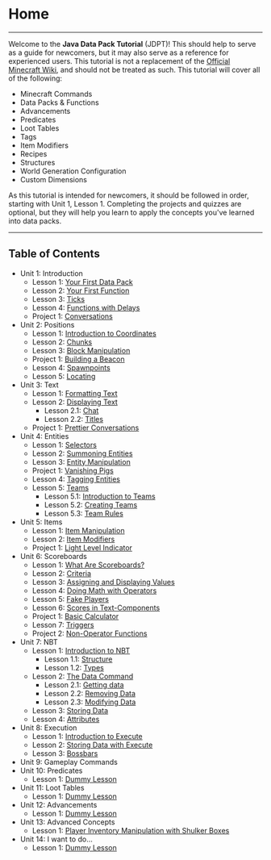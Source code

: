 # Home
<hr>

Welcome to the **Java Data Pack Tutorial** (JDPT)! This should help to serve as a guide for newcomers, but it may also serve as a reference for experienced users. This tutorial is not a replacement of the [Official Minecraft Wiki](https://minecraft.gamepedia.com/Minecraft_Wiki), and should not be treated as such. 
This tutorial will cover all of the following:
- Minecraft Commands
- Data Packs & Functions
- Advancements
- Predicates
- Loot Tables
- Tags
- Item Modifiers
- Recipes
- Structures
- World Generation Configuration
- Custom Dimensions

As this tutorial is intended for newcomers, it should be followed in order, starting with Unit 1, Lesson 1. Completing the projects and quizzes are optional, but they will help you learn to apply the concepts you've learned into data packs.
<hr>

## Table of Contents

- Unit 1: Introduction
    - Lesson 1: [Your First Data Pack](/java_data_pack_tutorial/pages/introduction/your_first_data_pack.html)
    - Lesson 2: [Your First Function](/java_data_pack_tutorial/pages/introduction/your_first_function.html)
    - Lesson 3: [Ticks](/java_data_pack_tutorial/pages/introduction/ticks.html)
    - Lesson 4: [Functions with Delays](/java_data_pack_tutorial/pages/introduction/functions_with_delays.html)
    - Project 1: [Conversations](/java_data_pack_tutorial/pages/introduction/conversations.html)
- Unit 2: Positions
    - Lesson 1: [Introduction to Coordinates](/java_data_pack_tutorial/pages/positions/introduction_to_coordinates.html)
    - Lesson 2: [Chunks](/java_data_pack_tutorial/pages/positions/chunks.html)
    - Lesson 3: [Block Manipulation](/java_data_pack_tutorial/pages/positions/block_manipulation.html)
    - Project 1: [Building a Beacon](/java_data_pack_tutorial/pages/positions/building_a_beacon.html)
    - Lesson 4: [Spawnpoints](/java_data_pack_tutorial/pages/positions/spawnpoints.html)
    - Lesson 5: [Locating](/java_data_pack_tutorial/pages/positions/locating.html)
- Unit 3: Text
    - Lesson 1: [Formatting Text](/java_data_pack_tutorial/pages/text/formatting_text.html)
    - Lesson 2: [Displaying Text](/java_data_pack_tutorial/pages/text/displaying_text.html)
        - Lesson 2.1: [Chat](/java_data_pack_tutorial/pages/text/displaying_text/chat.html)
        - Lesson 2.2: [Titles](/java_data_pack_tutorial/pages/text/displaying_text/titles.html)
    - Project 1: [Prettier Conversations](/java_data_pack_tutorial/pages/text/prettier_conversations.html)
- Unit 4: Entities
    - Lesson 1: [Selectors](/java_data_pack_tutorial/pages/entities/selectors.html)
    - Lesson 2: [Summoning Entities](/java_data_pack_tutorial/pages/entities/summoning_entities.html)
    - Lesson 3: [Entity Manipulation](/java_data_pack_tutorial/pages/entities/entity_manipulation.html)
    - Project 1: [Vanishing Pigs](/java_data_pack_tutorial/pages/entities/vanishing_pigs.html)
    - Lesson 4: [Tagging Entities](/java_data_pack_tutorial/pages/entities/tagging_entities.html)
    - Lesson 5: [Teams](/java_data_pack_tutorial/pages/entities/teams.html)
        - Lesson 5.1: [Introduction to Teams](/java_data_pack_tutorial/pages/entities/teams/introduction_to_teams.html)
        - Lesson 5.2: [Creating Teams](/java_data_pack_tutorial/pages/entities/teams/creating_teams.html)
        - Lesson 5.3: [Team Rules](/java_data_pack_tutorial/pages/entities/teams/team_rules.html)
- Unit 5: Items
    - Lesson 1: [Item Manipulation](/java_data_pack_tutorial/pages/items/item_manipulation.html)
    - Lesson 2: [Item Modifiers](/java_data_pack_tutorial/pages/items/item_modifiers.html)
    - Project 1: [Light Level Indicator](/java_data_pack_tutorial/pages/items/light_level_indicator.html)
- Unit 6: Scoreboards
    - Lesson 1: [What Are Scoreboards?](/java_data_pack_tutorial/pages/scoreboards/what_are_scoreboards.html)
    - Lesson 2: [Criteria](/java_data_pack_tutorial/pages/scoreboards/criteria.html)
    - Lesson 3: [Assigning and Displaying Values](/java_data_pack_tutorial/pages/scoreboards/assigning_and_displaying_values.html)
    - Lesson 4: [Doing Math with Operators](/java_data_pack_tutorial/pages/scoreboards/doing_math_with_operators.html)
    - Lesson 5: [Fake Players](/java_data_pack_tutorial/pages/scoreboards/fake_players.html)
    - Lesson 6: [Scores in Text-Components](/java_data_pack_tutorial/pages/scoreboards/scores_in_textcomponents.html)
    - Project 1: [Basic Calculator](/java_data_pack_tutorial/pages/scoreboards/basic_calculator.html)
    - Lesson 7: [Triggers](/java_data_pack_tutorial/pages/scoreboards/triggers.html)
    - Project 2: [Non-Operator Functions](/java_data_pack_tutorial/pages/scoreboards/nonoperator_functions.html)
- Unit 7: NBT
    - Lesson 1: [Introduction to NBT](/java_data_pack_tutorial/pages/nbt/introduction_to_nbt.html)
        - Lesson 1.1: [Structure](/java_data_pack_tutorial/pages/nbt/introduction_to_nbt/structure.html)
        - Lesson 1.2: [Types](/java_data_pack_tutorial/pages/nbt/introduction_to_nbt/types.html)
    - Lesson 2: [The Data Command](/java_data_pack_tutorial/pages/nbt/the_data_command.html)
        - Lesson 2.1: [Getting data](/java_data_pack_tutorial/pages/nbt/the_data_command/getting_data.html)
        - Lesson 2.2: [Removing Data](/java_data_pack_tutorial/pages/nbt/the_data_command/removing_data.html)
        - Lesson 2.3: [Modifying Data](/java_data_pack_tutorial/pages/nbt/the_data_command/modifying_data.html)
    - Lesson 3: [Storing Data](/java_data_pack_tutorial/pages/nbt/storing_data.html)
    - Lesson 4: [Attributes](/java_data_pack_tutorial/pages/nbt/attributes.html)
- Unit 8: Execution
    - Lesson 1: [Introduction to Execute](/java_data_pack_tutorial/pages/execution/introduction_to_execute.html)
    - Lesson 2: [Storing Data with Execute](/java_data_pack_tutorial/pages/execution/storing_data_with_execute.html)
    - Lesson 3: [Bossbars](/java_data_pack_tutorial/pages/execution/bossbars.html)
- Unit 9: Gameplay Commands
- Unit 10: Predicates
    - Lesson 1: [Dummy Lesson](/java_data_pack_tutorial/pages/predicates/dummy_lesson.html)
- Unit 11: Loot Tables
    - Lesson 1: [Dummy Lesson](/java_data_pack_tutorial/pages/loot_tables/dummy_lesson.html)
- Unit 12: Advancements
    - Lesson 1: [Dummy Lesson](/java_data_pack_tutorial/pages/advancements/dummy_lesson.html)
- Unit 13: Advanced Concepts
    - Lesson 1: [Player Inventory Manipulation with Shulker Boxes](/java_data_pack_tutorial/pages/advanced_concepts/player_inventory_manipulation_with_shulker_boxes.html)
- Unit 14: I want to do...
    - Lesson 1: [Dummy Lesson](/java_data_pack_tutorial/pages/i_want_to_do/dummy_lesson.html)